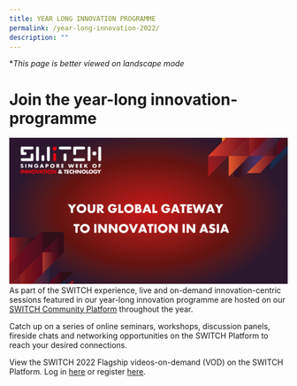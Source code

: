 ```yaml
---
title: YEAR LONG INNOVATION PROGRAMME
permalink: /year-long-innovation-2022/
description: ""
---
```

**This page is better viewed on landscape mode*
# **Join the year-long innovation-programme**
![SWITCH Social Banner](/images/Copy%20of%20SWITCH%20Social%20Banner%202%20(1).png)
As part of the SWITCH experience, live and on-demand innovation-centric sessions featured in our year-long innovation programme are hosted on our [SWITCH Community Platform](https://community.switchsg.org/) throughout the year. 

Catch up on a series of online seminars, workshops, discussion panels, fireside chats and networking opportunities on the SWITCH Platform to reach your desired connections.

View the SWITCH 2022 Flagship videos-on-demand (VOD) on the SWITCH Platform. Log in [here](https://community.switchsg.org/login) or register [here](https://community.switchsg.org/register). 
